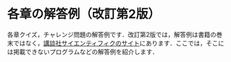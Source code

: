# 各章の解答例（改訂第2版）
各章クイズ，チャレンジ問題の解答例です．改訂第2版では，解答例は書籍の巻末ではなく，[講談社サイエンティフィクのサイト](https://www.kspub.co.jp/download/9784065386163-1.pdf)にあります．ここでは，そこには掲載できないプログラムなどの解答例を紹介します．
